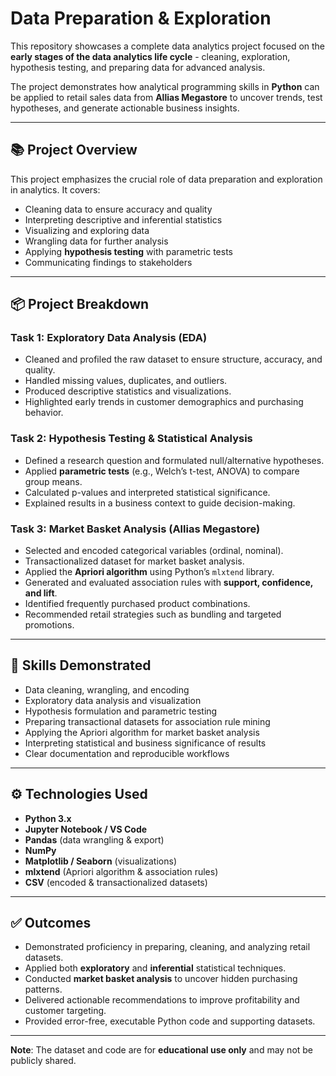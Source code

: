 # Data Preparation & Exploration  

This repository showcases a complete data analytics project focused on the **early stages of the data analytics life cycle** - cleaning, exploration, hypothesis testing, and preparing data for advanced analysis.  

The project demonstrates how analytical programming skills in **Python** can be applied to retail sales data from **Allias Megastore** to uncover trends, test hypotheses, and generate actionable business insights.  

---

## 📚 Project Overview  

This project emphasizes the crucial role of data preparation and exploration in analytics. It covers:  

- Cleaning data to ensure accuracy and quality  
- Interpreting descriptive and inferential statistics  
- Visualizing and exploring data  
- Wrangling data for further analysis  
- Applying **hypothesis testing** with parametric tests  
- Communicating findings to stakeholders  

---

## 📦 Project Breakdown  

### Task 1: Exploratory Data Analysis (EDA)  
- Cleaned and profiled the raw dataset to ensure structure, accuracy, and quality.  
- Handled missing values, duplicates, and outliers.  
- Produced descriptive statistics and visualizations.  
- Highlighted early trends in customer demographics and purchasing behavior.  

### Task 2: Hypothesis Testing & Statistical Analysis  
- Defined a research question and formulated null/alternative hypotheses.  
- Applied **parametric tests** (e.g., Welch’s t-test, ANOVA) to compare group means.  
- Calculated p-values and interpreted statistical significance.  
- Explained results in a business context to guide decision-making.  

### Task 3: Market Basket Analysis (Allias Megastore)  
- Selected and encoded categorical variables (ordinal, nominal).  
- Transactionalized dataset for market basket analysis.  
- Applied the **Apriori algorithm** using Python’s `mlxtend` library.  
- Generated and evaluated association rules with **support, confidence, and lift**.  
- Identified frequently purchased product combinations.  
- Recommended retail strategies such as bundling and targeted promotions.  

---

## 🧭 Skills Demonstrated  

- Data cleaning, wrangling, and encoding  
- Exploratory data analysis and visualization  
- Hypothesis formulation and parametric testing  
- Preparing transactional datasets for association rule mining  
- Applying the Apriori algorithm for market basket analysis  
- Interpreting statistical and business significance of results  
- Clear documentation and reproducible workflows  

---

## ⚙️ Technologies Used  

- **Python 3.x**  
- **Jupyter Notebook / VS Code**  
- **Pandas** (data wrangling & export)  
- **NumPy**  
- **Matplotlib / Seaborn** (visualizations)  
- **mlxtend** (Apriori algorithm & association rules)  
- **CSV** (encoded & transactionalized datasets)  

---

## ✅ Outcomes  

- Demonstrated proficiency in preparing, cleaning, and analyzing retail datasets.  
- Applied both **exploratory** and **inferential** statistical techniques.  
- Conducted **market basket analysis** to uncover hidden purchasing patterns.  
- Delivered actionable recommendations to improve profitability and customer targeting.  
- Provided error-free, executable Python code and supporting datasets.  

---

**Note**: The dataset and code are for **educational use only** and may not be publicly shared.  
